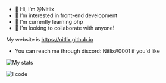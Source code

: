 - 👋 Hi, I’m @Nitlix
- 👀 I’m interested in front-end development
- 🌱 I’m currently learning php
- 💞️ I’m looking to collaborate with anyone!



My website is https://nitlix.github.io
- You can reach me through discord: Nitlix#0001 if you'd like


![My stats](https://github-readme-stats.vercel.app/api?username=nitlix&show_icons=true&theme=vision-friendly-dark)

![I code](https://github-readme-stats.vercel.app/api/top-langs/?username=quickdaffy&theme=vision-friendly-dark)

